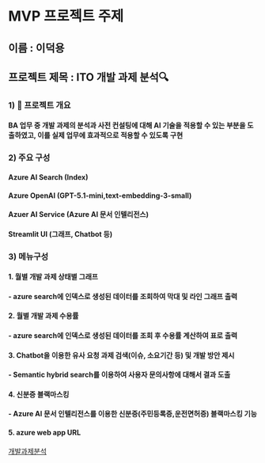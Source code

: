 # MVP 프로젝트 주제
## 이름 : 이덕용
## 프로젝트 제목 : ITO 개발 과제 분석🔍
### 1) 📃 프로젝트 개요
#### BA 업무 중 개발 과제의 분석과 사전 컨설팅에 대해 AI 기술을 적용할 수 있는 부분을 도출하였고, 이를 실제 업무에 효과적으로 적용할 수 있도록 구현
### 2) 주요 구성
#### Azure AI Search (Index)
#### Azure OpenAI (GPT-5.1-mini,text-embedding-3-small)
#### Azuer AI Service (Azure AI 문서 인텔리전스)
#### Streamlit UI (그래프, Chatbot 등)
### 3) 메뉴구성
#### 1. 월별 개발 과제 상태별 그래프
#### - azure search에 인덱스로 생성된 데이터를 조회하여 막대 및 라인 그래프 출력
#### 2. 월별 개발 과제 수용률
#### - azure search에 인덱스로 생성된 데이터를 조회 후 수용률 계산하여 표로 출력
#### 3. Chatbot을 이용한 유사 요청 과제 검색(이슈, 소요기간 등) 및 개발 방안 제시
#### - Semantic hybrid search를 이용하여 사용자 문의사항에 대해서 결과 도출
#### 4. 신분증 블랙마스킹
#### - Azure AI 문서 인텔리전스를 이용한 신분증(주민등록증,운전면허증) 블랙마스킹 기능
#### 5. azure web app URL
[개발과제분석](https://ktds15-0917-webapp-frcxcdfufygwhjer.swedencentral-01.azurewebsites.net/)
